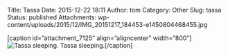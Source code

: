 Title: Tassa
Date: 2015-12-22 18:11
Author: tom
Category: Other
Slug: tassa
Status: published
Attachments: wp-content/uploads/2015/12/IMG_20151217_184453-e1450804468455.jpg

[caption id=”attachment\_7125” align=”aligncenter” width=”800”]![Tassa
sleeping.](http://www.tmy.se/wp-content/uploads/2015/12/IMG_20151217_184453-e1450804468455.jpg)
Tassa sleeping.[/caption]


